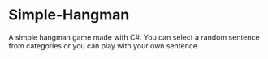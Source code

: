 # Simple-Hangman
A simple hangman game made with C#. You can select a random sentence from categories or you can play with your own sentence.
